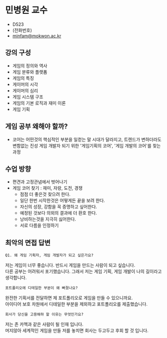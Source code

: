 
# 민병원 교수
- D523
- (전화번호)
- minfam@mokwon.ac.kr

## 강의 구성
- 게임의 정의와 역사
- 게임 분류와 플랫폼
- 게임의 특징
- 게이머의 시각
- 게이머의 심리
- 게임 시스템 구조
- 게임의 기본 로직과 재미 이론
- 게임 기획

## 게임 공부 왜해야 할까?
- 코어는 어떤것의 핵심적인 부분을 일컫는 말
	시대가 달라지고, 트렌드가 변하더라도 변함없는 진성 게임 개발자 되기 위한 
	'게임기획의 코어', '게임 개발의 코어'를 찾는 과정

## 수업 방향
- 편견과 고정관념에서 벗어나기
- 게임 코어 찾기 : 재미, 자랑, 도전, 경쟁
	- 점점 더 좋은것 찾으려 한다.
	- 일단 한번 시작한것은 어떻게든 끝을 보려 한다.
	- 자신의 성장, 강함을 꼭 증명하고 싶어한다. 
	- 예정된 것보다 의외의 결과에 더 환호 한다. 
	- 낭비하는것을 지극히 싫어한다.
	- 서로 다름을 인정하기

## 최악의 면접 답변
```
Q1. 왜 게임 기획자, 게임 개발자가 되고 싶은가요?
```
저는 게임이 너무 좋습니다. 반드시 게임을 만드는 사람이 되고 싶습니다.  
다른 공부는 어려워서 포기했습니다. 그래서 저는 게임 기획, 게임 개발이 나의 길이라고 생각합니다.  
```
포트폴리오에 디테일한 부분이 왜 빠졌나요?
``` 
완전한 기획서를 전달하면 제 포트폴리오로 게임을 만들 수 있으니까요.  
아이디어 보호 차원에서 디테일한 부분을 제외하고 포트폴리오를 제출했습니다.
```
회사가 당신을 고용해햐 할 이유는 무엇인가요?
```
저는 존 카멕과 같은 사람이 될 인재 입니다.  
머지않아 세계적인 게임을 만들 저를 놓치면 회사는 두고두고 후회 할 것 입니다.
